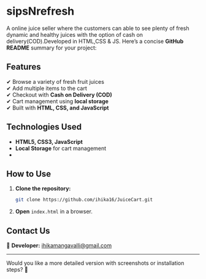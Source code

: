 # sipsNrefresh
A online juice seller where the customers can able to see plenty of fresh dynamic and healthy juices with the option of cash on delivery(COD).Developed in HTML,CSS &amp; JS.
Here’s a concise **GitHub README** summary for your project:    
  

## **Features**  
✔ Browse a variety of fresh fruit juices  
✔ Add multiple items to the cart  
✔ Checkout with **Cash on Delivery (COD)**  
✔ Cart management using **local storage**  
✔ Built with **HTML, CSS, and JavaScript**  


## **Technologies Used**  
- **HTML5, CSS3, JavaScript**  
- **Local Storage** for cart management
-   

## **How to Use**  
1. **Clone the repository:**  
   ```sh
   git clone https://github.com/ihika16/JuiceCart.git
   ```  
2. **Open** `index.html` in a browser.  

## **Contact Us**  
📩 **Developer:** ihikamangavalli@gmail.com  

---  

Would you like a more detailed version with screenshots or installation steps? 🚀
